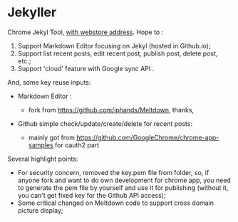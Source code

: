 # Jekyller

Chrome Jekyl Tool, [with webstore address][1]. Hope to :

1. Support Markdown Editor focusing on Jekyl (hosted in Github.io);
2. Support list recent posts, edit recent post, publish post, delete post, etc.;
3. Support 'cloud' feature with Google sync API .

And, some key reuse inputs:

* Markdown Editor : 
	* fork from https://github.com/iphands/Meltdown, thanks,


*  Github simple check/update/create/delete for recent posts:  
	*  mainly got from https://github.com/GoogleChrome/chrome-app-samples for oauth2 part


Several highlight points:
- For security concern, removed the key.pem file from folder, so, if anyone fork and want to do own development for chrome app, you need to generate the pem file by yourself and use it for publishing (without it, you can't get fixed key for the Github API access);
- Some critical changed on Meltdown code to support cross domain picture display;


[1]: https://chrome.google.com/webstore/detail/jekyller/lgdhgkhhglmhiacjecigalebiffjklec